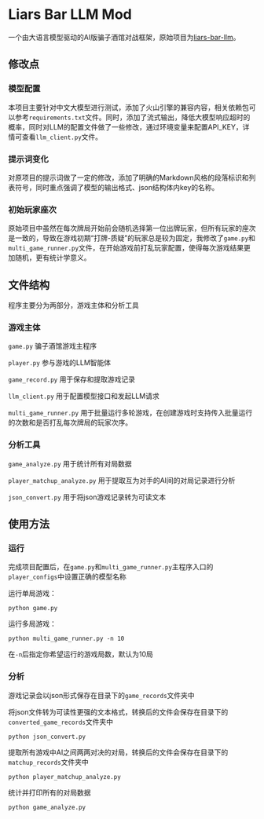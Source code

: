 # Liars Bar LLM Mod

一个由大语言模型驱动的AI版骗子酒馆对战框架，原始项目为[liars-bar-llm](https://github.com/LYiHub/liars-bar-llm/blob/main/game.py)。

## 修改点
### 模型配置
本项目主要针对中文大模型进行测试，添加了火山引擎的兼容内容，相关依赖包可以参考`requirements.txt`文件。同时，添加了流式输出，降低大模型响应超时的概率，同时对LLM的配置文件做了一些修改，通过环境变量来配置API_KEY，详情可查看`llm_client.py`文件。

### 提示词变化
对原项目的提示词做了一定的修改，添加了明确的Markdown风格的段落标识和列表符号，同时重点强调了模型的输出格式、json结构体内key的名称。

### 初始玩家座次
原始项目中虽然在每次牌局开始前会随机选择第一位出牌玩家，但所有玩家的座次是一致的，导致在游戏初期“打牌-质疑”的玩家总是较为固定，我修改了`game.py`和`multi_game_runner.py`文件，在开始游戏前打乱玩家配置，使得每次游戏结果更加随机，更有统计学意义。

## 文件结构

程序主要分为两部分，游戏主体和分析工具

### 游戏主体

`game.py` 骗子酒馆游戏主程序

`player.py` 参与游戏的LLM智能体

`game_record.py` 用于保存和提取游戏记录

`llm_client.py` 用于配置模型接口和发起LLM请求

`multi_game_runner.py` 用于批量运行多轮游戏，在创建游戏时支持传入批量运行的次数和是否打乱每次牌局的玩家次序。

### 分析工具

`game_analyze.py` 用于统计所有对局数据

`player_matchup_analyze.py` 用于提取互为对手的AI间的对局记录进行分析

`json_convert.py` 用于将json游戏记录转为可读文本

## 使用方法

### 运行

完成项目配置后，在`game.py`和`multi_game_runner.py`主程序入口的`player_configs`中设置正确的模型名称

运行单局游戏：
```
python game.py
```

运行多局游戏：
```
python multi_game_runner.py -n 10
```
在`-n`后指定你希望运行的游戏局数，默认为10局

### 分析

游戏记录会以json形式保存在目录下的`game_records`文件夹中

将json文件转为可读性更强的文本格式，转换后的文件会保存在目录下的`converted_game_records`文件夹中

```
python json_convert.py
```

提取所有游戏中AI之间两两对决的对局，转换后的文件会保存在目录下的`matchup_records`文件夹中

```
python player_matchup_analyze.py
```

统计并打印所有的对局数据

```
python game_analyze.py
```

